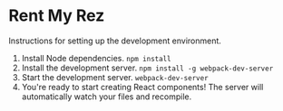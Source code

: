 # Rent My Rez

Instructions for setting up the development environment.

1. Install Node dependencies. `npm install`
2. Install the development server. `npm install -g webpack-dev-server`
3. Start the development server. `webpack-dev-server`
4. You're ready to start creating React components! The server will automatically watch your files and recompile.